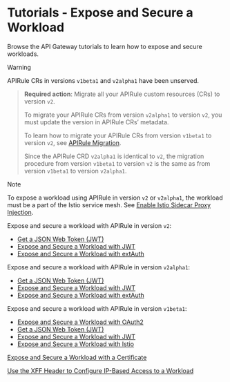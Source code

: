 # Tutorials - Expose and Secure a Workload
Browse the API Gateway tutorials to learn how to expose and secure workloads.

> [!WARNING]
> APIRule CRs in versions `v1beta1` and `v2alpha1` have been unserved.

> **Required action**: Migrate all your APIRule custom resources (CRs) to version `v2`.
> 
> To migrate your APIRule CRs from version `v2alpha1` to version `v2`, you must update the version in APIRule CRs’ metadata.
> 
> To learn how to migrate your APIRule CRs from version `v1beta1` to version `v2`, see [APIRule Migration](../../apirule-migration/README.md). 
> 
> Since the APIRule CRD `v2alpha1` is identical to `v2`, the migration procedure from version `v1beta1` to version `v2` is the same as from version `v1beta1` to version `v2alpha1`.

> [!NOTE] 
> To expose a workload using APIRule in version `v2` or `v2alpha1`, the workload must be a part of the Istio service mesh. See [Enable Istio Sidecar Proxy Injection](https://kyma-project.io/#/istio/user/tutorials/01-40-enable-sidecar-injection?id=enable-istio-sidecar-proxy-injection).

Expose and secure a workload with APIRule in version `v2`:
- [Get a JSON Web Token (JWT)](./01-51-get-jwt.md)
- [Expose and Secure a Workload with JWT](./01-52-expose-and-secure-workload-jwt.md)
- [Expose and Secure a Workload with extAuth](./01-53-expose-and-secure-workload-ext-auth.md)

Expose and secure a workload with APIRule in version `v2alpha1`:
- [Get a JSON Web Token (JWT)](./01-51-get-jwt.md)
- [Expose and Secure a Workload with JWT](./v2alpha1/01-52-expose-and-secure-workload-jwt.md)
- [Expose and Secure a Workload with extAuth](./v2alpha1/01-53-expose-and-secure-workload-ext-auth.md)

Expose and secure a workload with APIRule in version `v1beta1`:
- [Expose and Secure a Workload with OAuth2](./v1beta1-deprecated/01-50-expose-and-secure-workload-oauth2.md)
- [Get a JSON Web Token (JWT)](./01-51-get-jwt.md)
- [Expose and Secure a Workload with JWT](./v1beta1-deprecated/01-52-expose-and-secure-workload-jwt.md)
- [Expose and Secure a Workload with Istio](./v1beta1-deprecated/01-53-expose-and-secure-workload-istio.md)

[Expose and Secure a Workload with a Certificate](./01-54-expose-and-secure-workload-with-certificate.md)

[Use the XFF Header to Configure IP-Based Access to a Workload](./01-55-ip-based-access-with-xff.md)